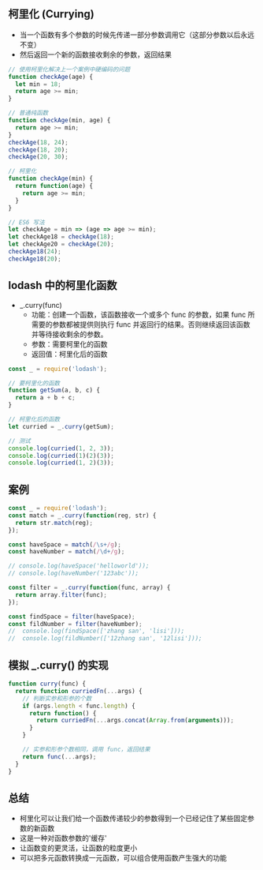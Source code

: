 ## 柯里化 (Currying)

* 当一个函数有多个参数的时候先传递一部分参数调用它（这部分参数以后永远不变）
* 然后返回一个新的函数接收剩余的参数，返回结果

``` js
// 使用柯里化解决上一个案例中硬编码的问题
function checkAge(age) {
  let min = 18;
  return age >= min;
}

// 普通纯函数
function checkAge(min, age) {
  return age >= min;
}
checkAge(18, 24);
checkAge(18, 20);
checkAge(20, 30);

// 柯里化 
function checkAge(min) {
  return function(age) {
    return age >= min;
  }
}

// ES6 写法
let checkAge = min => (age => age >= min);
let checkAge18 = checkAge(18);
let checkAge20 = checkAge(20);
checkAge18(24);
checkAge18(20);
```

## lodash 中的柯里化函数

* _.curry(func)
  + 功能：创建一个函数，该函数接收一个或多个 func 的参数，如果 func 所需要的参数都被提供则执行 func 并返回行的结果。否则继续返回该函数并等待接收剩余的参数。
  + 参数：需要柯里化的函数
  + 返回值：柯里化后的函数

``` js
const _ = require('lodash');

// 要柯里化的函数
function getSum(a, b, c) {
  return a + b + c;
}

// 柯里化后的函数 
let curried = _.curry(getSum);

// 测试
console.log(curried(1, 2, 3));
console.log(curried(1)(2)(3));
console.log(curried(1, 2)(3));
```

## 案例

``` js
const _ = require('lodash');
const match = _.curry(function(reg, str) {
  return str.match(reg);
});

const haveSpace = match(/\s+/g);
const haveNumber = match(/\d+/g);

// console.log(haveSpace('helloworld'));
// console.log(haveNumber('123abc'));

const filter = _.curry(function(func, array) {
  return array.filter(func);
});

const findSpace = filter(haveSpace);
const fildNumber = filter(haveNumber);
//  console.log(findSpace(['zhang san', 'lisi']));
//  console.log(fildNumber(['12zhang san', '12lisi']));
```

## 模拟 _.curry() 的实现

``` js
function curry(func) {
  return function curriedFn(...args) {
    // 判断实参和形参的个数
    if (args.length < func.length) {
      return function() {
        return curriedFn(...args.concat(Array.from(arguments)));
      }
    }

    // 实参和形参个数相同，调用 func，返回结果
    return func(...args);
  }
}
```

## 总结

* 柯里化可以让我们给一个函数传递较少的参数得到一个已经记住了某些固定参数的新函数
* 这是一种对函数参数的'缓存'
* 让函数变的更灵活，让函数的粒度更小
* 可以把多元函数转换成一元函数，可以组合使用函数产生强大的功能
